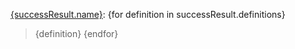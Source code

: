 [{successResult.name}]({successResult.link}):
{for definition in successResult.definitions}
> {definition}
{endfor}